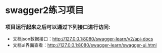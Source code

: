# swagger2练习项目

### 项目运行起来之后可以通过下列接口进行访问:

* 文档json数据接口：http://127.0.0.1:8080/swagger-learn/v2/api-docs
* 文档ui界面查看：http://127.0.0.1:8080/swagger-learn/swagger-ui.html

